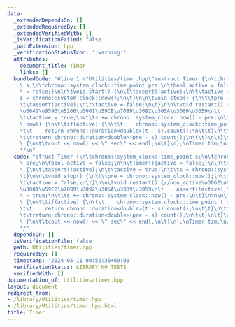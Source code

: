 ```yaml
---
data:
  _extendedDependsOn: []
  _extendedRequiredBy: []
  _extendedVerifiedWith: []
  _isVerificationFailed: false
  _pathExtension: hpp
  _verificationStatusIcon: ':warning:'
  attributes:
    document_title: Timer
    links: []
  bundledCode: "#line 1 \"Utilities/timer.hpp\"\nstruct Timer {\n\tchrono::system_clock::time_point\
    \ s;\n\tchrono::system_clock::time_point pre;\n\tbool active = false;\n\n\tTimer(){active\
    \ = false;}\n\n\tvoid start() {\n\t\tassert(!active);\n\t\tactive = true;\n\t\t\
    s = chrono::system_clock::now();\n\t}\n\n\tvoid stop() {\n\t\tpre = chrono::system_clock::now();\n\
    \t\tassert(active);\n\t\tactive = false;\n\t}\n\n\tvoid restart() {//non_active\u306E\
    \u6642\u9593\u5206\u3001\u59CB\u70B9\u3092\u305A\u3089\u3059\n\t    assert(!active);\n\
    \t\tactive = true;\n\t\ts += chrono::system_clock::now() - pre;\n\t}\n\n\n\tdouble\
    \ now() {\n\t\tif(active) {\n\t\t    chrono::system_clock::time_point t = chrono::system_clock::now();\n\
    \t\t    return chrono::duration<double>(t - s).count();\n\t\t}\n\t\telse {\n\t\
    \t\treturn chrono::duration<double>(pre - s).count();\n\t\t}\n\t}\n\n\tvoid out()\
    \ {\n\t\tcout << now() << \" sec\" << endl;\n\t}\n};\nTimer tim;\n/*\n@brief Timer\n\
    */\n"
  code: "struct Timer {\n\tchrono::system_clock::time_point s;\n\tchrono::system_clock::time_point\
    \ pre;\n\tbool active = false;\n\n\tTimer(){active = false;}\n\n\tvoid start()\
    \ {\n\t\tassert(!active);\n\t\tactive = true;\n\t\ts = chrono::system_clock::now();\n\
    \t}\n\n\tvoid stop() {\n\t\tpre = chrono::system_clock::now();\n\t\tassert(active);\n\
    \t\tactive = false;\n\t}\n\n\tvoid restart() {//non_active\u306E\u6642\u9593\u5206\
    \u3001\u59CB\u70B9\u3092\u305A\u3089\u3059\n\t    assert(!active);\n\t\tactive\
    \ = true;\n\t\ts += chrono::system_clock::now() - pre;\n\t}\n\n\n\tdouble now()\
    \ {\n\t\tif(active) {\n\t\t    chrono::system_clock::time_point t = chrono::system_clock::now();\n\
    \t\t    return chrono::duration<double>(t - s).count();\n\t\t}\n\t\telse {\n\t\
    \t\treturn chrono::duration<double>(pre - s).count();\n\t\t}\n\t}\n\n\tvoid out()\
    \ {\n\t\tcout << now() << \" sec\" << endl;\n\t}\n};\nTimer tim;\n/*\n@brief Timer\n\
    */"
  dependsOn: []
  isVerificationFile: false
  path: Utilities/timer.hpp
  requiredBy: []
  timestamp: '2024-05-11 00:52:36+09:00'
  verificationStatus: LIBRARY_NO_TESTS
  verifiedWith: []
documentation_of: Utilities/timer.hpp
layout: document
redirect_from:
- /library/Utilities/timer.hpp
- /library/Utilities/timer.hpp.html
title: Timer
---
```

